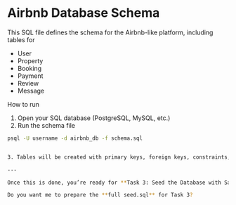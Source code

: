 # Airbnb Database Schema

This SQL file defines the schema for the Airbnb-like platform, including tables for

- User
- Property
- Booking
- Payment
- Review
- Message

How to run

1. Open your SQL database (PostgreSQL, MySQL, etc.)
2. Run the schema file

```bash
psql -U username -d airbnb_db -f schema.sql


3. Tables will be created with primary keys, foreign keys, constraints, and indexes.

---

Once this is done, you’re ready for **Task 3: Seed the Database with Sample Data**, which we can do next.  

Do you want me to prepare the **full seed.sql** for Task 3?
